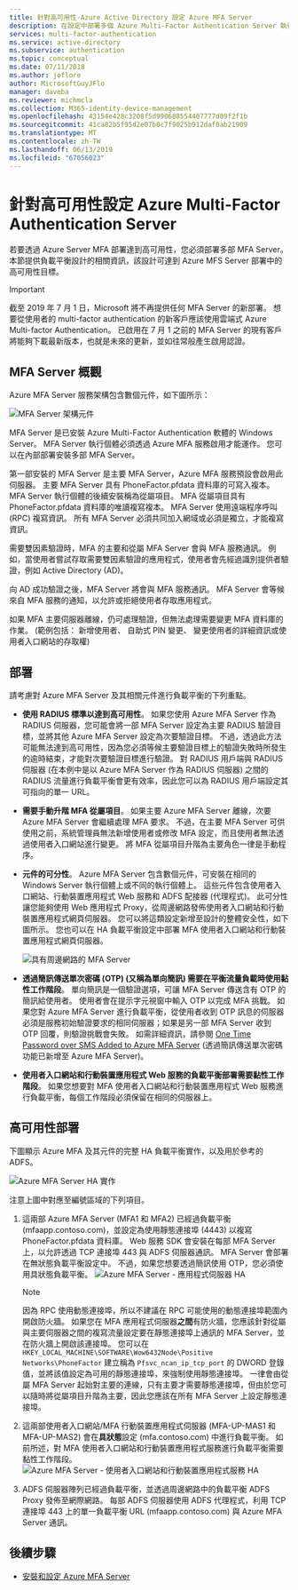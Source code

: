```yaml
---
title: 針對高可用性-Azure Active Directory 設定 Azure MFA Server
description: 在設定中部署多個 Azure Multi-Factor Authentication Server 執行個體以提供高可用性。
services: multi-factor-authentication
ms.service: active-directory
ms.subservice: authentication
ms.topic: conceptual
ms.date: 07/11/2018
ms.author: joflore
author: MicrosoftGuyJFlo
manager: daveba
ms.reviewer: michmcla
ms.collection: M365-identity-device-management
ms.openlocfilehash: 43154e428c3208f5d990688554407777d09f2f1b
ms.sourcegitcommit: 41ca82b5f95d2e07b0c7f9025b912daf0ab21909
ms.translationtype: MT
ms.contentlocale: zh-TW
ms.lasthandoff: 06/13/2019
ms.locfileid: "67056023"
---
```

# <a name="configure-azure-multi-factor-authentication-server-for-high-availability"></a>針對高可用性設定 Azure Multi-Factor Authentication Server

若要透過 Azure Server MFA 部署達到高可用性，您必須部署多部 MFA Server。 本節提供負載平衡設計的相關資訊，該設計可達到 Azure MFS Server 部署中的高可用性目標。

> [!IMPORTANT]
> 截至 2019 年 7 月 1 日，Microsoft 將不再提供任何 MFA Server 的新部署。 想要從使用者的 multi-factor authentication 的新客戶應該使用雲端式 Azure Multi-factor Authentication。 已啟用在 7 月 1 之前的 MFA Server 的現有客戶將能夠下載最新版本，也就是未來的更新，並如往常般產生啟用認證。

## <a name="mfa-server-overview"></a>MFA Server 概觀

Azure MFA Server 服務架構包含數個元件，如下圖所示：

 ![MFA Server 架構元件](./media/howto-mfaserver-deploy-ha/mfa-ha-architecture.png)

MFA Server 是已安裝 Azure Multi-Factor Authentication 軟體的 Windows Server。 MFA Server 執行個體必須透過 Azure MFA 服務啟用才能運作。 您可以在內部部署安裝多部 MFA Server。

第一部安裝的 MFA Server 是主要 MFA Server，Azure MFA 服務預設會啟用此伺服器。 主要 MFA Server 具有 PhoneFactor.pfdata 資料庫的可寫入複本。 MFA Server 執行個體的後續安裝稱為從屬項目。 MFA 從屬項目具有 PhoneFactor.pfdata 資料庫的唯讀複寫複本。 MFA Server 使用遠端程序呼叫 (RPC) 複寫資訊。 所有 MFA Server 必須共同加入網域或必須是獨立，才能複寫資訊。

需要雙因素驗證時，MFA 的主要和從屬 MFA Server 會與 MFA 服務通訊。 例如，當使用者嘗試存取需要雙因素驗證的應用程式，使用者會先經過識別提供者驗證，例如 Active Directory (AD)。

向 AD 成功驗證之後，MFA Server 將會與 MFA 服務通訊。 MFA Server 會等候來自 MFA 服務的通知，以允許或拒絕使用者存取應用程式。

如果 MFA 主要伺服器離線，仍可處理驗證，但無法處理需要變更 MFA 資料庫的作業。 (範例包括： 新增使用者、 自助式 PIN 變更、 變更使用者的詳細資訊或使用者入口網站的存取權)

## <a name="deployment"></a>部署

請考慮對 Azure MFA Server 及其相關元件進行負載平衡的下列重點。

* **使用 RADIUS 標準以達到高可用性**。 如果您使用 Azure MFA Server 作為 RADIUS 伺服器，您可能會將一部 MFA Server 設定為主要 RADIUS 驗證目標，並將其他 Azure MFA Server 設定為次要驗證目標。 不過，透過此方法可能無法達到高可用性，因為您必須等候主要驗證目標上的驗證失敗時所發生的逾時結束，才能對次要驗證目標進行驗證。 對 RADIUS 用戶端與 RADIUS 伺服器 (在本例中是以 Azure MFA Server 作為 RADIUS 伺服器) 之間的 RADIUS 流量進行負載平衡會更有效率，因此您可以為 RADIUS 用戶端設定其可指向的單一 URL。
* **需要手動升階 MFA 從屬項目**。 如果主要 Azure MFA Server 離線，次要 Azure MFA Server 會繼續處理 MFA 要求。 不過，在主要 MFA Server 可供使用之前，系統管理員無法新增使用者或修改 MFA 設定，而且使用者無法透過使用者入口網站進行變更。 將 MFA 從屬項目升階為主要角色一律是手動程序。
* **元件的可分性**。 Azure MFA Server 包含數個元件，可安裝在相同的 Windows Server 執行個體上或不同的執行個體上。 這些元件包含使用者入口網站、行動裝置應用程式 Web 服務和 ADFS 配接器 (代理程式)。 此可分性讓您能夠使用 Web 應用程式 Proxy，從周邊網路發佈使用者入口網站和行動裝置應用程式網頁伺服器。 您可以將這類設定新增至設計的整體安全性，如下圖所示。 您也可以在 HA 負載平衡設定中部署 MFA 使用者入口網站和行動裝置應用程式網頁伺服器。

   ![具有周邊網路的 MFA Server](./media/howto-mfaserver-deploy-ha/mfasecurity.png)

* **透過簡訊傳送單次密碼 (OTP) (又稱為單向簡訊) 需要在平衡流量負載時使用黏性工作階段**。 單向簡訊是一個驗證選項，可讓 MFA Server 傳送含有 OTP 的簡訊給使用者。 使用者會在提示字元視窗中輸入 OTP 以完成 MFA 挑戰。 如果您對 Azure MFA Server 進行負載平衡，從使用者收到 OTP 訊息的伺服器必須是服務初始驗證要求的相同伺服器；如果是另一部 MFA Server 收到 OTP 回覆，則驗證挑戰會失敗。 如需詳細資訊，請參閱 [One Time Password over SMS Added to Azure MFA Server](https://blogs.technet.microsoft.com/enterprisemobility/2015/03/02/one-time-password-over-sms-added-to-azure-mfa-server) (透過簡訊傳送單次密碼功能已新增至 Azure MFA Server)。
* **使用者入口網站和行動裝置應用程式 Web 服務的負載平衡部署需要黏性工作階段**。 如果您想要對 MFA 使用者入口網站和行動裝置應用程式 Web 服務進行負載平衡，每個工作階段必須保留在相同的伺服器上。

## <a name="high-availability-deployment"></a>高可用性部署

下圖顯示 Azure MFA 及其元件的完整 HA 負載平衡實作，以及用於參考的 ADFS。

 ![Azure MFA Server HA 實作](./media/howto-mfaserver-deploy-ha/mfa-ha-deployment.png)

注意上圖中對應至編號區域的下列項目。

1. 這兩部 Azure MFA Server (MFA1 和 MFA2) 已經過負載平衡 (mfaapp.contoso.com)，並設定為使用靜態連接埠 (4443) 以複寫 PhoneFactor.pfdata 資料庫。 Web 服務 SDK 會安裝在每部 MFA Server 上，以允許透過 TCP 連接埠 443 與 ADFS 伺服器通訊。 MFA Server 會部署在無狀態負載平衡設定中。 不過，如果您想要透過簡訊使用 OTP，您必須使用具狀態負載平衡。
   ![Azure MFA Server - 應用程式伺服器 HA](./media/howto-mfaserver-deploy-ha/mfaapp.png)

   > [!NOTE]
   > 因為 RPC 使用動態連接埠，所以不建議在 RPC 可能使用的動態連接埠範圍內開啟防火牆。 如果您在 MFA 應用程式伺服器**之間**有防火牆，您應該針對從屬與主要伺服器之間的複寫流量設定要在靜態連接埠上通訊的 MFA Server，並在防火牆上開啟該連接埠。 您可以在 ```HKEY_LOCAL_MACHINE\SOFTWARE\Wow6432Node\Positive Networks\PhoneFactor``` 建立稱為 ```Pfsvc_ncan_ip_tcp_port``` 的 DWORD 登錄值，並將該值設定為可用的靜態連接埠，來強制使用靜態連接埠。 一律會由從屬 MFA Server 起始對主要的連線，只有主要才需要靜態連接埠，但由於您可以隨時將從屬項目升階為主要，因此您應該在所有 MFA Server 上設定靜態連接埠。

2. 這兩部使用者入口網站/MFA 行動裝置應用程式伺服器 (MFA-UP-MAS1 和 MFA-UP-MAS2) 會在**具狀態**設定 (mfa.contoso.com) 中進行負載平衡。 如前所述，對 MFA 使用者入口網站和行動裝置應用程式服務進行負載平衡需要黏性工作階段。
   ![Azure MFA Server - 使用者入口網站和行動裝置應用程式服務 HA](./media/howto-mfaserver-deploy-ha/mfaportal.png)
3. ADFS 伺服器陣列已經過負載平衡，並透過周邊網路中的負載平衡 ADFS Proxy 發佈至網際網路。 每部 ADFS 伺服器使用 ADFS 代理程式，利用 TCP 連接埠 443 上的單一負載平衡 URL (mfaapp.contoso.com) 與 Azure MFA Server 通訊。

## <a name="next-steps"></a>後續步驟

* [安裝和設定 Azure MFA Server](howto-mfaserver-deploy.md)
